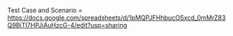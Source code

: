 Test Case and Scenario = https://docs.google.com/spreadsheets/d/1pMQPJFHhbucOSxcd_0mMrZ83Q9BjTl7HPJiAuHzcG-4/edit?usp=sharing
